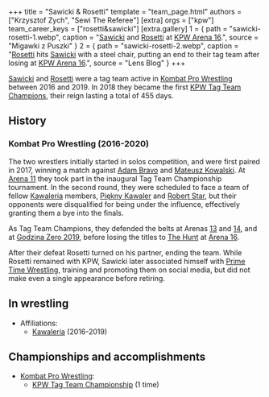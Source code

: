 +++
title = "Sawicki & Rosetti"
template = "team_page.html"
authors = ["Krzysztof Zych", "Sewi The Referee"]
[extra]
orgs = ["kpw"]
team_career_keys = ["rosetti&sawicki"]
[extra.gallery]
1 = { path = "sawicki-rosetti-1.webp", caption = "[Sawicki](@/w/sawicki.md) and [Rosetti](@/w/rosetti.md) at [KPW Arena 16](@/e/kpw/2020-02-01-kpw-arena-16.md).", source = "Migawki z Puszki" }
2 = { path = "sawicki-rosetti-2.webp", caption = "[Rosetti](@/w/rosetti.md) hits [Sawicki](@/w/sawicki.md) with a steel chair, putting an end to their tag team after losing at [KPW Arena 16](@/e/kpw/2020-02-01-kpw-arena-16.md).", source = "Lens Blog" }
+++

[Sawicki](@/w/sawicki.md) and [Rosetti](@/w/rosetti.md) were a tag team active in [Kombat Pro Wrestling](@/o/kpw.md) between 2016 and 2019. In 2018 they became the first [KPW Tag Team Champions](@/c/kpw-tag-team-championship.md), their reign lasting a total of 455 days.

## History

### Kombat Pro Wrestling (2016-2020)

The two wrestlers initially started in solos competition, and were first paired in 2017, winning a match against [Adam Bravo](@/w/adam-bravo.md) and [Mateusz Kowalski](@/w/mateusz-kakareko.md).
At [Arena 11](@/e/kpw/2018-11-03-kpw-arena-11.md) they took part in the inaugural Tag Team Championship tournament. In the second round, they were scheduled to face a team of fellow [Kawaleria](@/tt/kawaleria.md) members, [Piękny Kawaler](@/w/piekny-kawaler.md) and [Robert Star](@/w/robert-star.md), but their opponents were disqualified for being under the influence, effectively granting them a bye into the finals.

As Tag Team Champions, they defended the belts at Arenas [13](@/e/kpw/2019-04-05-kpw-arena-13.md) and [14](@/e/kpw/2019-06-15-kpw-arena-14.md), and at [Godzina Zero 2019](@/e/kpw/2019-08-17-kpw-godzina-zero-2019.md), before losing the titles to [The Hunt](@/tt/the-hunt.md) at [Arena 16](@/e/kpw/2020-02-01-kpw-arena-16.md).

After their defeat Rosetti turned on his partner, ending the team. While Rosetti remained with KPW, Sawicki later associated himself with [Prime Time Wrestling](@/o/ptw.md), training and promoting them on social media, but did not make even a single appearance before retiring.

## In wrestling

* Affiliations:
  - [Kawaleria](@/tt/kawaleria.md) (2016-2019)

## Championships and accomplishments

* [Kombat Pro Wrestling](@/o/kpw.md):
  - [KPW Tag Team Championship](@/c/kpw-tag-team-championship.md) (1 time)
